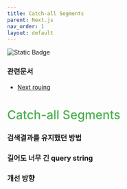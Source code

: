 ```yaml
---
title: Catch-all Segments
parent: Next.js
nav_order: 1
layout: default
---
```


<p>
    <img alt="Static Badge" src="https://img.shields.io/badge/Next.js-13.5.4-blue?logo=nextdotjs&logoColor=%23fff&logoSize=auto&labelColor=%23000000">
</p>

### 관련문서

- [Next rouing]

<h1 style="color:#4caf50;font-weight:500;">Catch-all Segments</h1>

### 검색결과를 유지했던 방법

### 길어도 너무 긴 query string

### 개선 방향


[Next rouing]: https://nextjs.org/docs/app/building-your-application/routing/dynamic-routes#catch-all-segments
